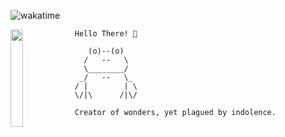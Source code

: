 ![wakatime](https://i.ibb.co/JxWPPwg/wakacuck.png)


<p><img src="https://i.giphy.com/media/QeoaF3EcXMyKA/giphy.webp" align="left" width="20%" style="margin-right: 0.2%; padding-right: 0.2%;"> </p>

```Hello There! 👀```

```
   (o)--(o)
  /   --   \
  \________/
 _/   --   \_
/ |        | \
\/|\      /|\/

Creator of wonders, yet plagued by indolence.
```
